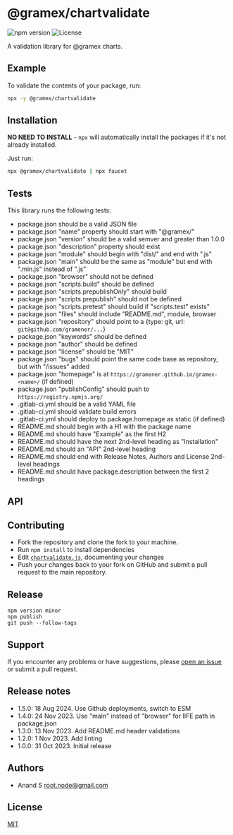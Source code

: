 # @gramex/chartvalidate

![npm version](https://img.shields.io/npm/v/@gramex/chartvalidate) ![License](https://img.shields.io/npm/l/@gramex/chartvalidate)

A validation library for @gramex charts.

## Example

To validate the contents of your package, run:

```bash
npx -y @gramex/chartvalidate
```

## Installation

**NO NEED TO INSTALL** - `npx` will automatically install the packages if it's not already installed.

Just run:

```bash
npx @gramex/chartvalidate | npx faucet
```

## Tests

This library runs the following tests:

- package.json should be a valid JSON file
- package.json "name" property should start with "@gramex/"
- package.json "version" should be a valid semver and greater than 1.0.0
- package.json "description" property should exist
- package.json "module" should begin with "dist/" and end with ".js"
- package.json "main" should be the same as "module" but end with ".min.js" instead of ".js"
- package.json "browser" should not be defined
- package.json "scripts.build" should be defined
- package.json "scripts.prepublishOnly" should build
- package.json "scripts.prepublish" should not be defined
- package.json "scripts.pretest" should build if "scripts.test" exists"
- package.json "files" should include "README.md", module, browser
- package.json "repository" should point to a {type: git, url: `git@github.com/gramener/...`}
- package.json "keywords" should be defined
- package.json "author" should be defined
- package.json "license" should be "MIT"
- package.json "bugs" should point the same code base as repository, but with "/issues" added
- package.json "homepage" is at `https://gramener.github.io/gramex-<name>/` (if defined)
- package.json "publishConfig" should push to `https://registry.npmjs.org/`
- .gitlab-ci.yml should be a valid YAML file
- .gitlab-ci.yml should validate build errors
- .gitlab-ci.yml should deploy to package.homepage as static (if defined)
- README.md should begin with a H1 with the package name
- README.md should have "Example" as the first H2
- README.md should have the next 2nd-level heading as "Installation"
- README.md should an "API" 2nd-level heading
- README.md should end with Release Notes, Authors and License 2nd-level headings
- README.md should have package.description between the first 2 headings

## API

## Contributing

- Fork the repository and clone the fork to your machine.
- Run `npm install` to install dependencies
- Edit [`chartvalidate.js`](chartvalidate.js), documenting your changes
- Push your changes back to your fork on GitHub and submit a pull request to the main repository.

## Release

```shell
npm version minor
npm publish
git push --follow-tags
```

## Support

If you encounter any problems or have suggestions, please [open an issue](https://code.gramener.com/gramex/gramex-chartvalidate/-/issues) or submit a pull request.

## Release notes

- 1.5.0: 18 Aug 2024. Use Github deployments, switch to ESM
- 1.4.0: 24 Nov 2023. Use "main" instead of "browser" for IIFE path in package.json
- 1.3.0: 13 Nov 2023. Add README.md header validations
- 1.2.0: 1 Nov 2023. Add linting
- 1.0.0: 31 Oct 2023. Initial release

## Authors

- Anand S <root.node@gmail.com>

## License

[MIT](https://spdx.org/licenses/MIT.html)

